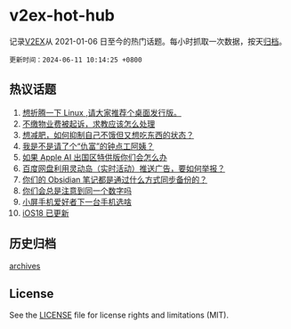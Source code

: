 # v2ex-hot-hub

 记录[V2EX](https://www.v2ex.com/)从 2021-01-06 日至今的热门话题。每小时抓取一次数据，按天[归档](archives)。

`更新时间：2024-06-11 10:14:25 +0800`

## 热议话题

1. [想折腾一下 Linux ,请大家推荐个桌面发行版。](https://www.v2ex.com/t/1048210)
1. [不缴物业费被起诉，求教应该怎么处理](https://www.v2ex.com/t/1048382)
1. [想减肥，如何抑制自己不饿但又想吃东西的状态？](https://www.v2ex.com/t/1048211)
1. [我是不是请了个“仇富”的钟点工阿姨？](https://www.v2ex.com/t/1048293)
1. [如果 Apple AI 出国区特供版你们会怎么办](https://www.v2ex.com/t/1048222)
1. [百度网盘利用灵动岛（实时活动）推送广告，要如何举报？](https://www.v2ex.com/t/1048247)
1. [你们的 Obsidian 笔记都是通过什么方式同步备份的？](https://www.v2ex.com/t/1048271)
1. [你们会总是注意到同一个数字吗](https://www.v2ex.com/t/1048215)
1. [小屏手机爱好者下一台手机选啥](https://www.v2ex.com/t/1048275)
1. [iOS18 已更新](https://www.v2ex.com/t/1048392)

## 历史归档

[archives](archives)

## License

See the [LICENSE](LICENSE) file for license rights and limitations (MIT).
